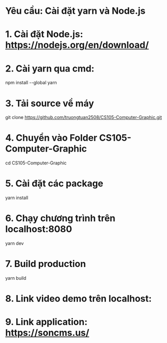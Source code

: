 # Yêu cầu: Cài đặt yarn và Node.js

# 1. Cài đặt Node.js: https://nodejs.org/en/download/

# 2. Cài yarn qua cmd: 
npm install --global yarn

# 3. Tải source về máy
git clone https://github.com/truongtuan2508/CS105-Computer-Graphic.git

# 4. Chuyển vào Folder CS105-Computer-Graphic
cd CS105-Computer-Graphic

# 5. Cài đặt các package
yarn install

# 6. Chạy chương trình trên localhost:8080
yarn dev

# 7. Build production
yarn build

# 8. Link video demo trên localhost:

# 9. Link application: https://soncms.us/

